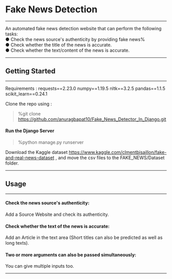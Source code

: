 # Fake News Detection 
***
An automated fake news detection website that can perform the following
tasks: <br />
● Check the news source's authenticity by providing fake news% <br />
● Check whether the title of the news is accurate. <br />
● Check whether the text/content of the news is accurate.
***
## Getting Started
***
Requirements :
requests==2.23.0
numpy==1.19.5
nltk==3.2.5
pandas==1.1.5
scikit_learn==0.24.1

Clone the repo using :
>%git clone https://github.com/anuragbapat10/Fake_News_Detector_In_Django.git

#### Run the Django Server
>%python manage.py runserver

Download the Kaggle dataset https://www.kaggle.com/clmentbisaillon/fake-and-real-news-dataset , and move the csv files to the FAKE_NEWS/Dataset folder.
***
## Usage
***
#### Check the news source's authenticity:
Add a Source Website and check its authenticity.
#### Check whether the text of the news is accurate:
Add an Article in the text area (Short titles can also be predicted as well as long texts).
#### Two or more arguments can also be passed simultaneously:
You can give multiple inputs too.
***

